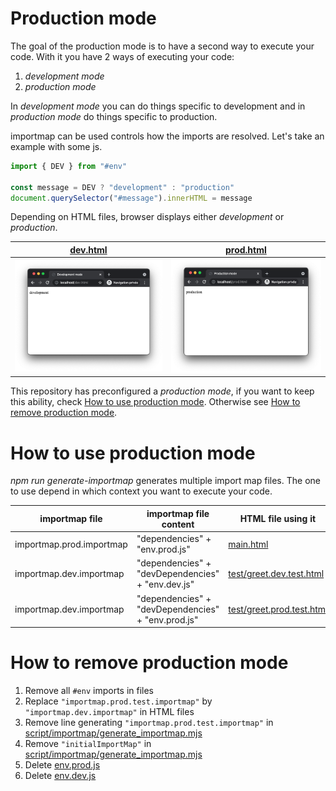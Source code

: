# Production mode

The goal of the production mode is to have a second way to execute your code. With it you have 2 ways of executing your code:

1. _development mode_
2. _production mode_

In _development mode_ you can do things specific to development and in _production mode_ do things specific to production.

importmap can be used controls how the imports are resolved. Let's take an example with some js.

```js
import { DEV } from "#env"

const message = DEV ? "development" : "production"
document.querySelector("#message").innerHTML = message
```

Depending on HTML files, browser displays either _development_ or _production_.

| [dev.html](./demo/dev.html)     | [prod.html](./demo/prod.html)    |
| ------------------------------- | -------------------------------- |
| ![stuff](./mode_dev_chrome.png) | ![stuff](./mode_prod_chrome.png) |

This repository has preconfigured a _production mode_, if you want to keep this ability, check [How to use production mode](#how-to-use-production-mode). Otherwise see [How to remove production mode](#how-to-remove-production-mode).

# How to use production mode

_npm run generate-importmap_ generates multiple import map files. The one to use depend in which context you want to execute your code.

| importmap file           | importmap file content                             | HTML file using it                                              |
| ------------------------ | -------------------------------------------------- | --------------------------------------------------------------- |
| importmap.prod.importmap | "dependencies" + "env.prod.js"                     | [main.html](../../main.html#L10)                                |
| importmap.dev.importmap  | "dependencies" + "devDependencies" + "env.dev.js"  | [test/greet.dev.test.html](../../test/greet.dev.test.html#L8)   |
| importmap.dev.importmap  | "dependencies" + "devDependencies" + "env.prod.js" | [test/greet.prod.test.html](../../test/greet.prod.test.html#L8) |

# How to remove production mode

1. Remove all `#env` imports in files
2. Replace `"importmap.prod.test.importmap"` by `"importmap.dev.importmap"` in HTML files
3. Remove line generating `"importmap.prod.test.importmap"` in [script/importmap/generate_importmap.mjs](../../script/importmap/generate_importmap.mjs#L33)
4. Remove `"initialImportMap"` in [script/importmap/generate_importmap.mjs](../../script/importmap/generate_importmap.mjs#L11)
5. Delete [env.prod.js](../../env.prod.js)
6. Delete [env.dev.js](../../env.dev.js)
